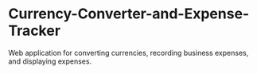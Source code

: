 # Currency-Converter-and-Expense-Tracker
Web application for converting currencies, recording business expenses, and displaying expenses.
